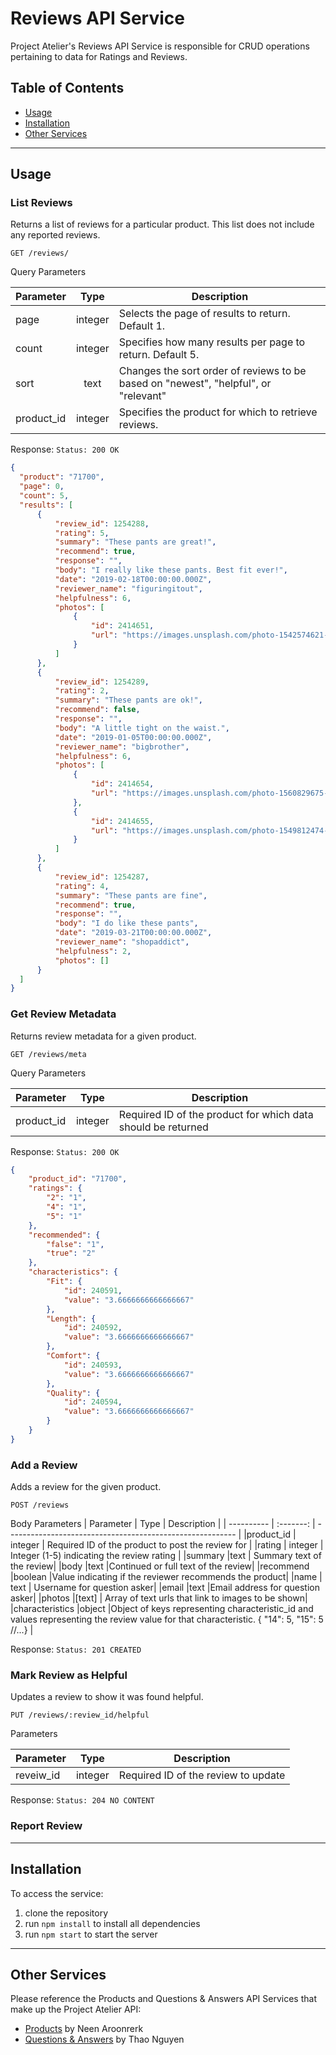 # Reviews API Service
Project Atelier's Reviews API Service is responsible for CRUD operations pertaining to data for Ratings and Reviews.

## Table of Contents
  - <a href='#usage'>Usage</a>
  - <a href='#installation'>Installation</a>
  - <a href='#other-services'>Other Services</a>

---
## Usage
  ### List Reviews
  Returns a list of reviews for a particular product. This list does not include any reported reviews.
  
  `GET /reviews/`
  
  Query Parameters
  
| Parameter	 | Type      | Description                                               |
| ---------- | :-------: | --------------------------------------------------------- |
| page       |  integer  | Selects the page of results to return. Default 1.         |
| count      |  integer  | Specifies how many results per page to return. Default 5. |
| sort	     |  text  	 | Changes the sort order of reviews to be based on "newest", "helpful", or "relevant" |
| product_id |  integer  | Specifies the product for which to retrieve reviews. |

  Response: `Status: 200 OK`
  
  ```json
  {
    "product": "71700",
    "page": 0,
    "count": 5,
    "results": [
        {
            "review_id": 1254288,
            "rating": 5,
            "summary": "These pants are great!",
            "recommend": true,
            "response": "",
            "body": "I really like these pants. Best fit ever!",
            "date": "2019-02-18T00:00:00.000Z",
            "reviewer_name": "figuringitout",
            "helpfulness": 6,
            "photos": [
                {
                    "id": 2414651,
                    "url": "https://images.unsplash.com/photo-1542574621-e088a4464f7e?ixlib=rb-1.2.1&ixid=eyJhcHBfaWQiOjEyMDd9&auto=format&fit=crop&w=3028&q=80"
                }
            ]
        },
        {
            "review_id": 1254289,
            "rating": 2,
            "summary": "These pants are ok!",
            "recommend": false,
            "response": "",
            "body": "A little tight on the waist.",
            "date": "2019-01-05T00:00:00.000Z",
            "reviewer_name": "bigbrother",
            "helpfulness": 6,
            "photos": [
                {
                    "id": 2414654,
                    "url": "https://images.unsplash.com/photo-1560829675-11dec1d78930?ixlib=rb-1.2.1&ixid=eyJhcHBfaWQiOjEyMDd9&auto=format&fit=crop&w=1652&q=80"
                },
                {
                    "id": 2414655,
                    "url": "https://images.unsplash.com/photo-1549812474-c3cbd9a42eb9?ixlib=rb-1.2.1&ixid=eyJhcHBfaWQiOjEyMDd9&auto=format&fit=crop&w=668&q=80"
                }
            ]
        },
        {
            "review_id": 1254287,
            "rating": 4,
            "summary": "These pants are fine",
            "recommend": true,
            "response": "",
            "body": "I do like these pants",
            "date": "2019-03-21T00:00:00.000Z",
            "reviewer_name": "shopaddict",
            "helpfulness": 2,
            "photos": []
        }
    ]
}
```
  
  ### Get Review Metadata
  Returns review metadata for a given product.
  
  `GET /reviews/meta`
  
  Query Parameters
  
  | Parameter	 | Type      | Description                                               |
  | ---------- | :-------: | --------------------------------------------------------- |
  | product_id |  integer  | Required ID of the product for which data should be returned |

  Response: `Status: 200 OK`

```json
{
    "product_id": "71700",
    "ratings": {
        "2": "1",
        "4": "1",
        "5": "1"
    },
    "recommended": {
        "false": "1",
        "true": "2"
    },
    "characteristics": {
        "Fit": {
            "id": 240591,
            "value": "3.6666666666666667"
        },
        "Length": {
            "id": 240592,
            "value": "3.6666666666666667"
        },
        "Comfort": {
            "id": 240593,
            "value": "3.6666666666666667"
        },
        "Quality": {
            "id": 240594,
            "value": "3.6666666666666667"
        }
    }
}
```

  ### Add a Review
  Adds a review for the given product.
  
  `POST /reviews`
  
  Body Parameters
| Parameter	| Type |	Description |
| ---------- | :-------: | --------------------------------------------------------- |
|product_id     	| integer	| Required ID of the product to post the review for |
|rating	          | integer	| Integer (1-5) indicating the review rating |
|summary	        |text     |	Summary text of the review|
|body	            |text	    |Continued or full text of the review|
|recommend      	|boolean	|Value indicating if the reviewer recommends the product|
|name             |	text    |	Username for question asker|
|email      	    |text   	|Email address for question asker|
|photos   	      |[text]   |	Array of text urls that link to images to be shown|
|characteristics	|object	  |Object of keys representing characteristic_id and values representing the review value for that characteristic. { "14": 5, "15": 5 //...} |
  
  Response: `Status: 201 CREATED`
  
  ### Mark Review as Helpful
  Updates a review to show it was found helpful.
  
  `PUT /reviews/:review_id/helpful`
  
  Parameters
  
  | Parameter	| Type |	Description |
  | ---------- | :-------: | --------------------------------------------------------- |
  | reveiw_id	| integer	 | Required ID of the review to update |

Response: `Status: 204 NO CONTENT`

  
  ### Report Review

---
## Installation
  <!-- TODO: Flesh Out Installation -->
  To access the service:
  1. clone the repository
  2. run  `npm install` to install all dependencies
  3. run `npm start` to start the server

---
## Other Services
Please reference the Products and Questions & Answers API Services that make up the Project Atelier API:
  - <a href='https://github.com/rpp33-sdc-violet/Overview'>Products</a> by Neen Aroonrerk
  - <a href='https://github.com/rpp33-sdc-violet/questions-answers'>Questions & Answers</a> by Thao Nguyen
